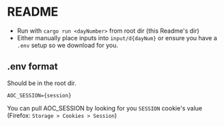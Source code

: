 # README

- Run with `cargo run <dayNumber>` from root dir (this Readme's dir)
- Either manually place inputs into `input/d{dayNum}` or ensure you have a `.env` setup so we download for you.

## .env format

Should be in the root dir.

```
AOC_SESSION={session}
```

You can pull AOC_SESSION by looking for you `SESSION` cookie's value (Firefox: `Storage > Cookies > Session`)
